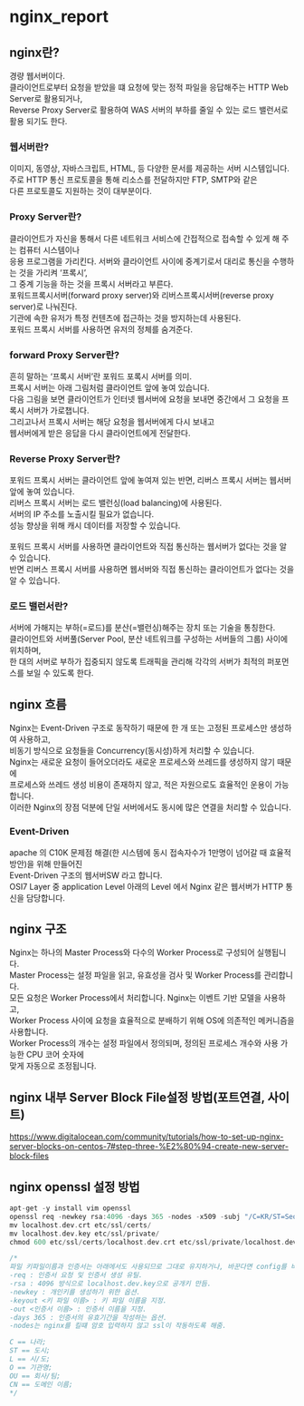 # nginx_report

## nginx란?
경량 웹서버이다.<br/>
클라이언트로부터 요청을 받았을 떄 요청에 맞는 정적 파일을 응답해주는 HTTP Web Server로 활용되거나,<br/>
Reverse Proxy Server로 활용하여 WAS 서버의 부하를 줄일 수 있는 로드 밸런서로 활용 되기도 한다.<br/>

### 웹서버란?
이미지, 동영상, 자바스크립트, HTML, 등 다양한 문서를 제공하는 서버 시스템입니다.<br/>
주로 HTTP 통신 프로토콜을 통해 리소스를 전달하지만 FTP, SMTP와 같은 <br/>
다른 프로토콜도 지원하는 것이 대부분이다.<br/>

### Proxy Server란?
클라이언트가 자신을 통해서 다른 네트워크 서비스에 간접적으로 접속할 수 있게 해 주는 컴퓨터 시스템이나<br/>
응용 프로그램을 가리킨다. 서버와 클라이언트 사이에 중계기로서 대리로 통신을 수행하는 것을 가리켜 ‘프록시’,<br/>
그 중계 기능을 하는 것을 프록시 서버라고 부른다.<br/>
포워드프록시서버(forward proxy server)와 리버스프록시서버(reverse proxy server)로 나눠진다.<br/>
기관에 속한 유저가 특정 컨텐츠에 접근하는 것을 방지하는데 사용된다.<br/>
포워드 프록시 서버를 사용하면 유저의 정체를 숨겨준다.<br/>


### forward Proxy Server란?
흔히 말하는 ‘프록시 서버’란 포워드 포록시 서버를 의미.<br/>
프록시 서버는 아래 그림처럼 클라이언트 앞에 놓여 있습니다.<br/>
다음 그림을 보면 클라이언트가 인터넷 웹서버에 요청을 보내면 중간에서 그 요청을 프록시 서버가 가로챕니다.<br/>
그리고나서 프록시 서버는 해당 요청을 웹서버에게 다시 보내고<br/>
웹서버에게 받은 응답을 다시 클라이언트에게 전달한다.<br/>

### Reverse Proxy Server란?
포워드 프록시 서버는 클라이언트 앞에 놓여져 있는 반면, 리버스 프록시 서버는 웹서버 앞에 놓여 있습니다.<br/>
리버스 프록시 서버는 로드 밸런싱(load balancing)에 사용된다.<br/>
서버의 IP 주소를 노출시킬 필요가 없습니다.<br/>
성능 향상을 위해 캐시 데이터를 저장할 수 있습니다.<br/>
<br/>
포워드 프록시 서버를 사용하면 클라이언트와 직접 통신하는 웹서버가 없다는 것을 알 수 있습니다.<br/>
반면 리버스 프록시 서버를 사용하면 웹서버와 직접 통신하는 클라이언트가 없다는 것을 알 수 있습니다.<br/>

### 로드 밸런서란?
서버에 가해지는 부하(=로드)를 분산(=밸런싱)해주는 장치 또는 기술을 통칭한다.<br/>
클라이언트와 서버풀(Server Pool, 분산 네트워크를 구성하는 서버들의 그룹) 사이에 위치하며,<br/>
한 대의 서버로 부하가 집중되지 않도록 트래픽을 관리해 각각의 서버가 최적의 퍼포먼스를 보일 수 있도록 한다.<br/>

## nginx 흐름
Nginx는 Event-Driven 구조로 동작하기 때문에 한 개 또는 고정된 프로세스만 생성하여 사용하고,<br/>
비동기 방식으로 요청들을 Concurrency(동시성)하게 처리할 수 있습니다.<br/>
Nginx는 새로운 요청이 들어오더라도 새로운 프로세스와 쓰레드를 생성하지 않기 때문에<br/>
프로세스와 쓰레드 생성 비용이 존재하지 않고, 적은 자원으로도 효율적인 운용이 가능합니다.<br/>
이러한 Nginx의 장점 덕분에 단일 서버에서도 동시에 많은 연결을 처리할 수 있습니다.<br/>

### Event-Driven
apache 의 C10K 문제점 해결(한 시스템에 동시 접속자수가 1만명이 넘어갈 때 효율적방안)을 위해 만들어진<br/>
Event-Driven 구조의 웹서버SW 라고 합니다.<br/>
OSI7 Layer 중 application Level 아래의 Level 에서 Nginx 같은 웹서버가 HTTP 통신을 담당합니다.<br/>

## nginx 구조
Nginx는 하나의 Master Process와 다수의 Worker Process로 구성되어 실행됩니다.<br/>
Master Process는 설정 파일을 읽고, 유효성을 검사 및 Worker Process를 관리합니다.<br/>
모든 요청은 Worker Process에서 처리합니다. Nginx는 이벤트 기반 모델을 사용하고,<br/>
Worker Process 사이에 요청을 효율적으로 분배하기 위해 OS에 의존적인 메커니즘을 사용합니다.<br/>
Worker Process의 개수는 설정 파일에서 정의되며, 정의된 프로세스 개수와 사용 가능한 CPU 코어 숫자에<br/>
맞게 자동으로 조정됩니다.<br/>


## nginx 내부 Server Block File설정 방법(포트연결, 사이트)
https://www.digitalocean.com/community/tutorials/how-to-set-up-nginx-server-blocks-on-centos-7#step-three-%E2%80%94-create-new-server-block-files<br/>

## nginx openssl 설정 방법
```C
apt-get -y install vim openssl
openssl req -newkey rsa:4096 -days 365 -nodes -x509 -subj "/C=KR/ST=Seoul/L=Seoul/O=42Seoul/OU=FREE/CN=localhost" -keyout localhost.dev.key -out localhost.dev.crt
mv localhost.dev.crt etc/ssl/certs/
mv localhost.dev.key etc/ssl/private/
chmod 600 etc/ssl/certs/localhost.dev.crt etc/ssl/private/localhost.dev.key

/*
파일 키파일이름과 인증서는 아래에서도 사용되므로 그대로 유지하거나, 바꾼다면 config를 바꿀 때 까먹지 말고 같이 바꿔주어야한다.
-req : 인증서 요청 및 인증서 생성 유틸.
-rsa : 4096 방식으로 localhost.dev.key으로 공개키 만듬.
-newkey : 개인키를 생성하기 위한 옵션.
-keyout <키 파일 이름> : 키 파일 이름을 지정.
-out <인증서 이름> : 인증서 이름을 지정.
-days 365 : 인증서의 유효기간을 작성하는 옵션.
-nodes는 nginx를 킬떄 암호 입력하지 않고 ssl이 작동하도록 해줌.

C == 나라;
ST == 도시;
L == 시/도;
O == 기관명;
OU == 회사/팀;
CN == 도메인 이름;
*/
```